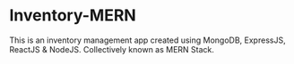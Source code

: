 # Inventory-MERN

This is an inventory management app created using MongoDB, ExpressJS, ReactJS & NodeJS. Collectively known as MERN Stack.


